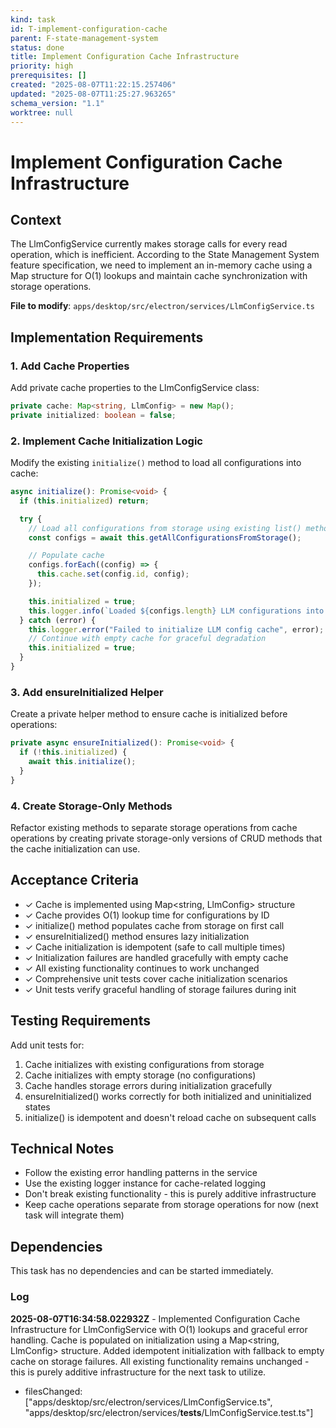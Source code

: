 ```yaml
---
kind: task
id: T-implement-configuration-cache
parent: F-state-management-system
status: done
title: Implement Configuration Cache Infrastructure
priority: high
prerequisites: []
created: "2025-08-07T11:22:15.257406"
updated: "2025-08-07T11:25:27.963265"
schema_version: "1.1"
worktree: null
---
```


# Implement Configuration Cache Infrastructure

## Context

The LlmConfigService currently makes storage calls for every read operation, which is inefficient. According to the State Management System feature specification, we need to implement an in-memory cache using a Map structure for O(1) lookups and maintain cache synchronization with storage operations.

**File to modify**: `apps/desktop/src/electron/services/LlmConfigService.ts`

## Implementation Requirements

### 1. Add Cache Properties

Add private cache properties to the LlmConfigService class:

```typescript
private cache: Map<string, LlmConfig> = new Map();
private initialized: boolean = false;
```

### 2. Implement Cache Initialization Logic

Modify the existing `initialize()` method to load all configurations into cache:

```typescript
async initialize(): Promise<void> {
  if (this.initialized) return;

  try {
    // Load all configurations from storage using existing list() method
    const configs = await this.getAllConfigurationsFromStorage();

    // Populate cache
    configs.forEach((config) => {
      this.cache.set(config.id, config);
    });

    this.initialized = true;
    this.logger.info(`Loaded ${configs.length} LLM configurations into cache`);
  } catch (error) {
    this.logger.error("Failed to initialize LLM config cache", error);
    // Continue with empty cache for graceful degradation
    this.initialized = true;
  }
}
```

### 3. Add ensureInitialized Helper

Create a private helper method to ensure cache is initialized before operations:

```typescript
private async ensureInitialized(): Promise<void> {
  if (!this.initialized) {
    await this.initialize();
  }
}
```

### 4. Create Storage-Only Methods

Refactor existing methods to separate storage operations from cache operations by creating private storage-only versions of CRUD methods that the cache initialization can use.

## Acceptance Criteria

- ✓ Cache is implemented using Map<string, LlmConfig> structure
- ✓ Cache provides O(1) lookup time for configurations by ID
- ✓ initialize() method populates cache from storage on first call
- ✓ ensureInitialized() method ensures lazy initialization
- ✓ Cache initialization is idempotent (safe to call multiple times)
- ✓ Initialization failures are handled gracefully with empty cache
- ✓ All existing functionality continues to work unchanged
- ✓ Comprehensive unit tests cover cache initialization scenarios
- ✓ Unit tests verify graceful handling of storage failures during init

## Testing Requirements

Add unit tests for:

1. Cache initializes with existing configurations from storage
2. Cache initializes with empty storage (no configurations)
3. Cache handles storage errors during initialization gracefully
4. ensureInitialized() works correctly for both initialized and uninitialized states
5. initialize() is idempotent and doesn't reload cache on subsequent calls

## Technical Notes

- Follow the existing error handling patterns in the service
- Use the existing logger instance for cache-related logging
- Don't break existing functionality - this is purely additive infrastructure
- Keep cache operations separate from storage operations for now (next task will integrate them)

## Dependencies

This task has no dependencies and can be started immediately.

### Log

**2025-08-07T16:34:58.022932Z** - Implemented Configuration Cache Infrastructure for LlmConfigService with O(1) lookups and graceful error handling. Cache is populated on initialization using a Map<string, LlmConfig> structure. Added idempotent initialization with fallback to empty cache on storage failures. All existing functionality remains unchanged - this is purely additive infrastructure for the next task to utilize.

- filesChanged: ["apps/desktop/src/electron/services/LlmConfigService.ts", "apps/desktop/src/electron/services/__tests__/LlmConfigService.test.ts"]
